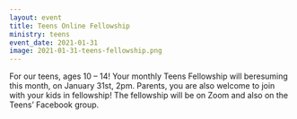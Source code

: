 ```yaml
---
layout: event
title: Teens Online Fellowship
ministry: teens
event_date: 2021-01-31
image: 2021-01-31-teens-fellowship.png
---
```


For our teens, ages 10 – 14! Your monthly Teens Fellowship will beresuming this month, on January 31st, 2pm. Parents, you are also welcome to join with your kids in fellowship! The fellowship will be on Zoom and also on the Teens’ Facebook group.